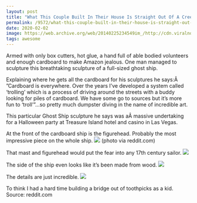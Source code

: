 ```yaml
---
layout: post
title: "What This Couple Built In Their House Is Straight Out Of A Creepy Castle. But It’s AWESOME."
permalink: /9572/what-this-couple-built-in-their-house-is-straight-out-of-a-creepy-castle-but-its-awesome/
date: 2020-02-02
image: https://web.archive.org/web/20140225234549im_/http://cdn.viralnova.com/wp-content/uploads/2014/01/cardboard_ghost_ship_02.jpg
tags: awesome
---
```


Armed with only box cutters, hot glue, a hand full of able bodied volunteers and enough cardboard to make Amazon jealous. 
One man managed to sculpture this breathtaking sculpture of a full-sized ghost ship.

Explaining where he gets all the cardboard for his sculptures he says:Â ”Cardboard is everywhere. Over the years I’ve developed a system called ‘trolling’ which is a process of driving around the streets with a buddy looking for piles of cardboard. We have some go to sources but it’s more fun to ‘troll’”…so pretty much dumpster diving in the name of incredible art.

This particular Ghost Ship sculpture he says was aÂ massive undertaking for a Halloween party at Treasure Island hotel and casino in Las Vegas.

At the front of the cardboard ship is the figurehead. Probably the most impressive piece on the whole ship.
![](https://web.archive.org/web/20140226013252im_/http://cdn.viralnova.com/wp-content/uploads/2014/01/cardboard_ghost_ship_01.jpg)
(photo via reddit.com)


That mast and figurehead would put the fear into any 17th century sailor.
![](https://web.archive.org/web/20140225234549im_/http://cdn.viralnova.com/wp-content/uploads/2014/01/cardboard_ghost_ship_02.jpg)

The side of the ship even looks like it’s been made from wood.
![](https://web.archive.org/web/20140226001322im_/http://cdn.viralnova.com/wp-content/uploads/2014/01/cardboard_ghost_ship_03.jpg)

The details are just incredible.
![](https://web.archive.org/web/20140226001805im_/http://cdn.viralnova.com/wp-content/uploads/2014/01/cardboard_ghost_ship_04.jpg)


To think I had a hard time building a bridge out of toothpicks as a kid.
Source: reddit.com
